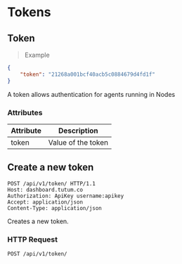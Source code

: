 # Tokens

## Token

> Example

```json
{
    "token": "21268a001bcf40acb5c0884679d4fd1f"
}
```

A token allows authentication for agents running in Nodes

### Attributes

Attribute | Description
--------- | -----------
token | Value of the token

## Create a new token

```http
POST /api/v1/token/ HTTP/1.1
Host: dashboard.tutum.co
Authorization: ApiKey username:apikey
Accept: application/json
Content-Type: application/json

```

Creates a new token.

### HTTP Request

`POST /api/v1/token/`
